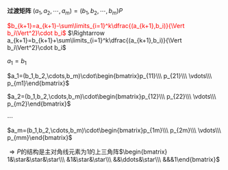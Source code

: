**过渡矩阵**
$(a_1,a_2,\cdots,a_m)=(b_1,b_2,\cdots,b_m)P$

<font color=red>$b_{k+1}=a_{k+1}-\sum\limits_{i=1}^k\dfrac{(a_{k+1},b_i)}{\Vert b_i\Vert^2}\cdot b_i$</font>
$\Rightarrow a_{k+1}=b_{k+1}+\sum\limits_{i=1}^k\dfrac{(a_{k+1},b_i)}{\Vert b_i\Vert^2}\cdot b_i$

$a_1=b_1$

$a_1=(b_1,b_2,\cdots,b_m)\cdot\begin{bmatrix}p_{11}\\\ p_{21}\\\ \vdots\\\ p_{m1}\end{bmatrix}$

$a_2=(b_1,b_2,\cdots,b_m)\cdot\begin{bmatrix}p_{12}\\\ p_{22}\\\ \vdots\\\ p_{m2}\end{bmatrix}$

$\cdots$

$a_m=(b_1,b_2,\cdots,b_m)\cdot\begin{bmatrix}p_{1m}\\\ p_{2m}\\\ \vdots\\\ p_{mm}\end{bmatrix}$

$\Rightarrow P$的结构是主对角线元素为1的上三角阵$\begin{bmatrix}
1&\star&\star&\star\\\ &1&\star&\star\\\ &&\ddots&\star\\\ &&&1\end{bmatrix}$
